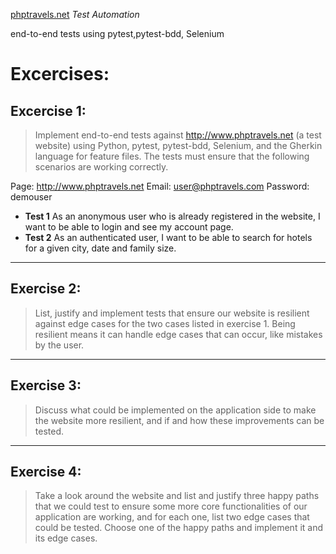 [phptravels.net](http://www.phptravels.net) _Test Automation_


end-to-end tests using pytest,pytest-bdd, Selenium


# Excercises: 

> 
##  Excercise 1:


> Implement end-to-end tests against http://www.phptravels.net (a test website) using Python, pytest, pytest-bdd, Selenium, and the Gherkin language for feature files.
The tests must ensure that the following scenarios are working correctly.

Page: http://www.phptravels.net Email: user@phptravels.com Password: demouser
- **Test 1** As an anonymous user who is already registered in the website, I want to be able to login and see my account page. 
- **Test 2** As an authenticated user, I want to be able to search for hotels for a given city, date and family size.

---


## Exercise 2:

> List, justify and implement tests that ensure our website is resilient against edge cases for the two cases listed in exercise 1. Being resilient means it can handle edge cases that can occur, like mistakes by the user.

---

## Exercise 3:

> Discuss what could be implemented on the application side to make the website more resilient, and if and how these improvements can be tested.

---

## Exercise 4:

> Take a look around the website and list and justify three happy paths that we could test to ensure some more core functionalities of our application are working, and for each one, list two edge cases that could be tested. Choose one of the happy paths and implement it and its edge cases.
